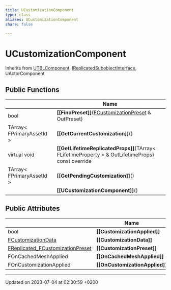 ```yaml
---
title: UCustomizationComponent
type: class
aliases: UCustomizationComponent
share: false

---
```


# UCustomizationComponent





Inherits from [UTBLComponent](/docs/SDK/Source/Classes/classUTBLComponent.md), [IReplicatedSubobjectInterface](/docs/SDK/Source/Classes/classIReplicatedSubobjectInterface.md), UActorComponent

## Public Functions

|                | Name           |
| -------------- | -------------- |
| bool | **[[FindPreset]]**([FCustomizationPreset](/docs/SDK/Source/Classes/structFCustomizationPreset.md) & OutPreset) |
| TArray< FPrimaryAssetId > | **[[GetCurrentCustomization]]**() |
| virtual void | **[[GetLifetimeReplicatedProps]]**(TArray< FLifetimeProperty > & OutLifetimeProps) const override |
| TArray< FPrimaryAssetId > | **[[GetPendingCustomization]]**() |
| | **[[UCustomizationComponent]]**() |

## Public Attributes

|                | Name           |
| -------------- | -------------- |
| bool | **[[CustomizationApplied]]**  |
| [FCustomizationData](/docs/SDK/Source/Classes/structFCustomizationData.md) | **[[CustomizationData]]**  |
| [FReplicated_FCustomizationPreset](/docs/SDK/Source/Classes/structFReplicated__FCustomizationPreset.md) | **[[CustomizationPreset]]**  |
| FOnCachedMeshApplied | **[[OnCachedMeshApplied]]**  |
| FOnCustomizationApplied | **[[OnCustomizationApplied]]**  |

-------------------------------

Updated on 2023-07-04 at 02:30:59 +0200